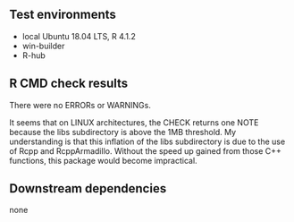 ## Test environments
* local Ubuntu 18.04 LTS, R 4.1.2
* win-builder 
* R-hub

## R CMD check results
There were no ERRORs or WARNINGs.

It seems that on LINUX architectures, the CHECK returns one NOTE because the libs subdirectory is above the 1MB threshold.
My understanding is that this inflation of the libs subdirectory is due to the use of Rcpp and RcppArmadillo. Without the speed up gained from those C++ functions, this package would become impractical.

## Downstream dependencies
none



